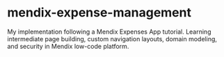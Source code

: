 # mendix-expense-management
My implementation following a Mendix Expenses App tutorial. Learning intermediate page building, custom navigation layouts, domain modeling, and security in Mendix low-code platform.
